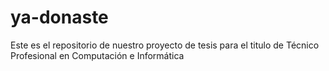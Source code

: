 # ya-donaste
Este es el repositorio de nuestro proyecto de tesis para el titulo de Técnico Profesional en Computación e Informática
